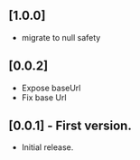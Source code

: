 ## [1.0.0]

* migrate to null safety

## [0.0.2]

* Expose baseUrl
* Fix base Url

## [0.0.1] - First version.

* Initial release.
